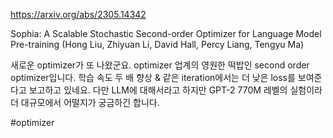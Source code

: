 https://arxiv.org/abs/2305.14342

Sophia: A Scalable Stochastic Second-order Optimizer for Language Model Pre-training (Hong Liu, Zhiyuan Li, David Hall, Percy Liang, Tengyu Ma)

새로운 optimizer가 또 나왔군요. optimizer 업계의 영원한 떡밥인 second order optimizer입니다. 학습 속도 두 배 향상 & 같은 iteration에서는 더 낮은 loss를 보여준다고 보고하고 있네요. 다만 LLM에 대해서라고 하지만 GPT-2 770M 레벨의 실험이라 더 대규모에서 어떨지가 궁금하긴 합니다.

#optimizer 